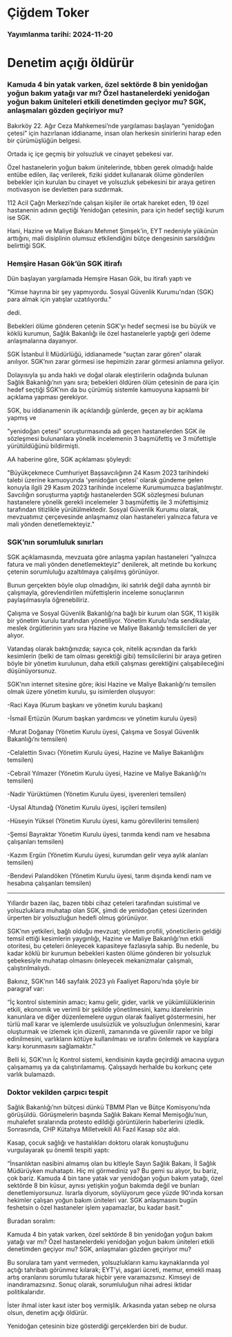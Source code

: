 # Çiğdem Toker

### Yayımlanma tarihi: 2024-11-20

# Denetim açığı öldürür


### Kamuda 4 bin yatak varken, özel sektörde 8 bin yenidoğan yoğun bakım yatağı var mı? Özel hastanelerdeki yenidoğan yoğun bakım üniteleri etkili denetimden geçiyor mu? SGK, anlaşmaları gözden geçiriyor mu?

Bakırköy 22. Ağır Ceza Mahkemesi’nde yargılaması başlayan “yenidoğan çetesi” için hazırlanan iddianame, insan olan herkesin sinirlerini harap eden bir çürümüşlüğün belgesi.

Ortada iç içe geçmiş bir yolsuzluk ve cinayet şebekesi var.

Özel hastanelerin yoğun bakım ünitelerinde, tıbben gerek olmadığı halde entübe edilen, ilaç verilerek, fiziki şiddet kullanarak ölüme gönderilen bebekler için kurulan bu cinayet ve yolsuzluk şebekesini bir araya getiren motivasyon ise devletten para sızdırmak.

112 Acil Çağrı Merkezi’nde çalışan kişiler ile ortak hareket eden, 19 özel hastanenin adının geçtiği Yenidoğan çetesinin, para için hedef seçtiği kurum ise SGK.

Hani, Hazine ve Maliye Bakanı Mehmet Şimşek’in, EYT nedeniyle yükünün arttığını, mali disiplinin olumsuz etkilendiğini bütçe dengesinin sarsıldığını belirttiği SGK.


### Hemşire Hasan Gök’ün SGK itirafı

Dün başlayan yargılamada Hemşire Hasan Gök, bu itirafı yaptı ve

"Kimse hayrına bir şey yapmıyordu. Sosyal Güvenlik Kurumu'ndan (SGK) para almak için yatışlar uzatılıyordu."

dedi.

Bebekleri ölüme gönderen çetenin SGK’yı hedef seçmesi ise bu büyük ve köklü kurumun, Sağlık Bakanlığı ile özel hastanelerle yaptığı geri ödeme anlaşmalarına dayanıyor.

SGK İstanbul İl Müdürlüğü, iddianamede “suçtan zarar gören” olarak anılıyor. SGK’nın zarar görmesi ise hepimizin zarar görmesi anlamına geliyor.

Dolayısıyla şu anda haklı ve doğal olarak eleştirilerin odağında bulunan Sağlık Bakanlığı’nın yanı sıra; bebekleri öldüren ölüm çetesinin de para için hedef seçtiği SGK’nın da bu çürümüş sistemle kamuoyuna kapsamlı bir açıklama yapması gerekiyor.

SGK, bu iddianamenin ilk açıklandığı günlerde, geçen ay bir açıklama yapmış ve

"yenidoğan çetesi" soruşturmasında adı geçen hastanelerden SGK ile sözleşmesi bulunanlara yönelik incelemenin 3 başmüfettiş ve 3 müfettişle yürütüldüğünü bildirmişti.

AA haberine göre, SGK açıklaması şöyleydi:

"Büyükçekmece Cumhuriyet Başsavcılığının 24 Kasım 2023 tarihindeki talebi üzerine kamuoyunda 'yenidoğan çetesi' olarak gündeme gelen konuyla ilgili 29 Kasım 2023 tarihinde inceleme Kurumumuzca başlatılmıştır. Savcılığın soruşturma yaptığı hastanelerden SGK sözleşmesi bulunan hastanelere yönelik gerekli incelemeler 3 başmüfettiş ile 3 müfettişimiz tarafından titizlikle yürütülmektedir. Sosyal Güvenlik Kurumu olarak, mevzuatımız çerçevesinde anlaşmamız olan hastaneleri yalnızca fatura ve mali yönden denetlemekteyiz."


### SGK’nın sorumluluk sınırları

SGK açıklamasında, mevzuata göre anlaşma yapılan hastaneleri “yalnızca fatura ve mali yönden denetlemekteyiz” denilerek, alt metinde bu korkunç çetenin sorumluluğu azaltılmaya çalışılmış görünüyor.

Bunun gerçekten böyle olup olmadığını, iki satırlık değil daha ayrıntılı bir çalışmayla, görevlendirilen müfettişlerin inceleme sonuçlarının paylaşılmasıyla öğrenebiliriz.

Çalışma ve Sosyal Güvenlik Bakanlığı’na bağlı bir kurum olan SGK, 11 kişilik bir yönetim kurulu tarafından yönetiliyor. Yönetim Kurulu’nda sendikalar, meslek örgütlerinin yanı sıra Hazine ve Maliye Bakanlığı temsilcileri de yer alıyor.

Vatandaş olarak baktığınızda; sayıca çok, nitelik açısından da farklı kesimlerin (belki de tam olması gerektiği gibi) temsilcilerini bir araya getiren böyle bir yönetim kurulunun, daha etkili çalışması gerektiğini çalışabileceğini düşünüyorsunuz.

SGK’nın internet sitesine göre; ikisi Hazine ve Maliye Bakanlığı’nı temsilen olmak üzere yönetim kurulu, şu isimlerden oluşuyor:

-Raci Kaya (Kurum başkanı ve yönetim kurulu başkanı)

-İsmail Ertüzün (Kurum başkan yardımcısı ve yönetim kurulu üyesi)

-Murat Doğanay (Yönetim Kurulu üyesi, Çalışma ve Sosyal Güvenlik Bakanlığı’nı temsilen)

-Celalettin Sıvacı (Yönetim Kurulu üyesi, Hazine ve Maliye Bakanlığını temsilen)

-Cebrail Yılmazer (Yönetim Kurulu üyesi, Hazine ve Maliye Bakanlığı’nı temsilen)

-Nadir Yürüktümen (Yönetim Kurulu üyesi, işverenleri temsilen)

-Uysal Altundağ (Yönetim Kurulu üyesi, işçileri temsilen)

-Hüseyin Yüksel (Yönetim Kurulu üyesi, kamu görevlilerini temsilen)

-Şemsi Bayraktar Yönetim Kurulu üyesi, tarımda kendi nam ve hesabına çalışanları temsilen)

-Kazım Ergün (Yönetim Kurulu üyesi, kurumdan gelir veya aylık alanları temsilen)

-Bendevi Palandöken (Yönetim Kurulu üyesi, tarım dışında kendi nam ve hesabına çalışanları temsilen)

* * *

Yıllardır bazen ilaç, bazen tıbbi cihaz çeteleri tarafından suistimal ve yolsuzluklara muhatap olan SGK, şimdi de yenidoğan çetesi üzerinden ürperten bir yolsuzluğun hedefi olmuş görünüyor.

SGK’nın yetkileri, bağlı olduğu mevzuat; yönetim profili, yöneticilerin geldiği temsil ettiği kesimlerin yaygınlığı, Hazine ve Maliye Bakanlığı’nın etkili otoritesi, bu çeteleri önleyecek kapasiteye fazlasıyla sahip. Bu nedenle, bu kadar köklü bir kurumun bebekleri kasten ölüme gönderen bir yolsuzluk şebekesiyle muhatap olmasını önleyecek mekanizmalar çalışmalı, çalıştırılmalıydı.

Bakınız, SGK’nın 146 sayfalık 2023 yılı Faaliyet Raporu’nda şöyle bir paragraf var:

“İç kontrol sisteminin amacı; kamu gelir, gider, varlık ve yükümlülüklerinin etkili, ekonomik ve verimli bir şekilde yönetilmesini, kamu idarelerinin kanunlara ve diğer düzenlemelere uygun olarak faaliyet göstermesini, her türlü malî karar ve işlemlerde usulsüzlük ve yolsuzluğun önlenmesini, karar oluşturmak ve izlemek için düzenli, zamanında ve güvenilir rapor ve bilgi edinilmesini, varlıkların kötüye kullanılması ve israfını önlemek ve kayıplara karşı korunmasını sağlamaktır.”

Belli ki, SGK’nın İç Kontrol sistemi, kendisinin kayda geçirdiği amacına uygun çalışamamış ya da çalıştırılamamış. Çalışsaydı herhalde bu korkunç çete varlık bulamazdı.


### Doktor vekilden çarpıcı tespit

Sağlık Bakanlığı’nın bütçesi dünkü TBMM Plan ve Bütçe Komisyonu’nda görüşüldü. Görüşmelerin başında Sağlık Bakanı Kemal Memişoğlu’nun, muhalefet sıralarında protesto edildiği görüntülerin haberlerini izledik. Sonrasında, CHP Kütahya Milletvekili Ali Fazıl Kasap söz aldı.

Kasap, çocuk sağlığı ve hastalıkları doktoru olarak konuştuğunu vurgulayarak şu önemli tespiti yaptı:

“İnsanlıktan nasibini almamış olan bu kitleyle Sayın Sağlık Bakanı, İl Sağlık Müdürüyken muhataptı. Hiç mi görmediniz ya? Bu gemi su alıyor, bu bariz, çok bariz. Kamuda 4 bin tane yatak var yenidoğan yoğun bakım yatağı, özel sektörde 8 bin küsur, aynısı yetişkin yoğun bakımda değil ve bunları denetlemiyorsunuz. Israrla diyorum, söylüyorum gece yüzde 90’ında korsan hekimler çalışan yoğun bakım üniteleri var. SGK anlaşmasını bugün feshetsin o özel hastaneler işlem yapamazlar, bu kadar basit.”

Buradan soralım:

Kamuda 4 bin yatak varken, özel sektörde 8 bin yenidoğan yoğun bakım yatağı var mı? Özel hastanelerdeki yenidoğan yoğun bakım üniteleri etkili denetimden geçiyor mu? SGK, anlaşmaları gözden geçiriyor mu?

Bu sorulara tam yanıt vermeden, yolsuzlukların kamu kaynaklarında yol açtığı tahribatı görünmez kılarak; EYT’yi, asgari ücreti, memur, emekli maaş artış oranlarını sorumlu tutarak hiçbir yere varamazsınız. Kimseyi de inandıramazsınız. Sonuç olarak, sorumluluğun nihai adresi iktidar politikalarıdır.

İster ihmal ister kasıt ister boş vermişlik. Arkasında yatan sebep ne olursa olsun, denetim açığı öldürür.

Yenidoğan çetesinin bize gösterdiği gerçeklerden biri de budur.



